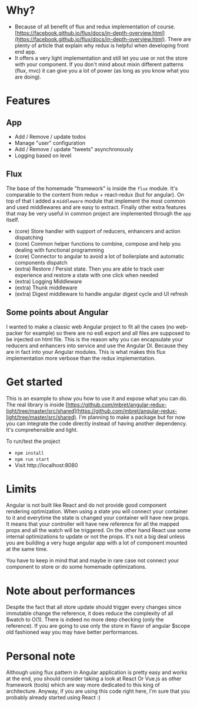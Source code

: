 # Why?
- Because of all benefit of flux and redux implementation of course. [https://facebook.github.io/flux/docs/in-depth-overview.html](https://facebook.github.io/flux/docs/in-depth-overview.html).
There are plenty of article that explain why redux is helpful when developing front end app.
- It offers a very light implementation and still let you use or not the store with your component.
If you don't mind about mixin different patterns (flux, mvc) it can give you a lot of power (as long as you know 
what you are doing).

# Features
## App
- Add / Remove / update todos
- Manage "user" configuration
- Add / Remove / update "tweets" asynchronously
- Logging based on level

## Flux 
The base of the homemade "framework" is inside the `flux` module. It's comparable to the content 
from redux + react-redux (but for angular). On top of that I added a `middleware` module that implement the most
common and used middlewares and are easy to extract. Finally other extra features that may be very useful in common project
are implemented through the `app` itself.
- (core) Store handler with support of reducers, enhancers and action dispatching
- (core) Common helper functions to combine, compose and help you dealing with functional programming
- (core) Connector to angular to avoid a lot of boilerplate and automatic components dispatch
- (extra) Restore / Persist state. Then you are able to track user experience and restore a state with one click
when needed
- (extra) Logging Middleware
- (extra) Thunk middleware
- (extra) Digest middleware to handle angular digest cycle and UI refresh

## Some points about Angular
I wanted to make a classic web Angular project to fit all the cases (no web-packer for example) so there are
no es6 export and all files are supposed to be injected on html file.
This is the reason why you can encapsulate your reducers and enhancers into service and use the
Angular DI. Because they are in fact into your Angular modules. This is what makes this flux implementation more
verbose than the redux implementation.

# Get started
This is an example to show you how to use it and expose what you can do. The real library is inside [https://github.com/mbret/angular-redux-light/tree/master/src/shared](https://github.com/mbret/angular-redux-light/tree/master/src/shared). 
I'm planning to make a package but for now you can integrate the code directly instead of having another dependency. It's comprehensible and light. 

To run/test the project
- `npm install`
- `npm run start`
- Visit http://localhost:8080

# Limits
Angular is not built like React and do not provide good component rendering optimization. When using a state
you will connect your container to it and everytime the state is changed your container will have new
props. It means that your controller will have new reference for all the mapped props and all the watch 
will be triggered. On the other hand React use some internal optimizations to update or not the props.
It's not a big deal unless you are building a very huge angular app with a lot of component mounted at the same
time.

You have to keep in mind that and maybe in rare case not connect your component to store or do some homemade 
optimizations.

# Note about performances
Despite the fact that all store update should trigger every changes since immutable change the reference, it does
reduce the complexity of all $watch to O(1). There is indeed no more deep checking (only the reference). 
If you are going to use only the store in flavor of angular $scope old fashioned way you may have better performances.

# Personal note
Although using flux pattern in Angular application is pretty easy and works at the end, you should consider taking a look at React Or Vue.js as
other framework (tools) which are way more dedicated to this king of architecture. Anyway, if you are using this code right here, I'm
sure that you probably already started using React :)